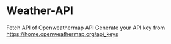 # Weather-API
Fetch API of Openweathermap API
Generate your API key from https://home.openweathermap.org/api_keys
